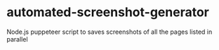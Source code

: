 # automated-screenshot-generator
Node.js puppeteer script to saves screenshots of all the pages listed in parallel
